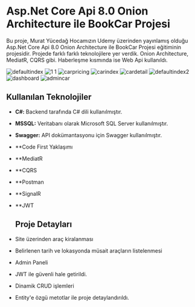 # Asp.Net Core Api 8.0 Onion Architecture ile BookCar Projesi
Bu proje, Murat Yücedağ Hocamızın Udemy üzerinden yayınlamış olduğu Asp.Net Core Api 8.0 Onion Architecture ile BookCar Projesi eğitiminin projesidir. Projede farklı farklı teknolojilere yer verdik. Onion Architecture, 
MediatR, CQRS gibi. Haberleşme kısmında ise Web Api kullanıldı.

![defaultindex](https://github.com/dogukoroglu/UdemyCarBook/assets/102040349/c8246610-eabc-414b-be0e-57eea157a80e)
![1 1](https://github.com/dogukoroglu/UdemyCarBook/assets/102040349/c83bf958-8b48-4086-8629-9d93983c3568)
![carpricing](https://github.com/dogukoroglu/UdemyCarBook/assets/102040349/981e9497-32d1-441f-b647-727b6c994153)
![carindex](https://github.com/dogukoroglu/UdemyCarBook/assets/102040349/0a2a22a0-4ad8-408f-b580-5eda2dd9b63f)
![cardetail](https://github.com/dogukoroglu/UdemyCarBook/assets/102040349/8ab79421-87fa-42c1-9a1b-1d89a2969899)
![defaultindex2](https://github.com/dogukoroglu/UdemyCarBook/assets/102040349/f250cabf-1cfb-407a-b06c-2be793238a39)
![dashboard](https://github.com/dogukoroglu/UdemyCarBook/assets/102040349/01eb3257-8463-4bd8-9a23-c5be144187e1)
![admincar](https://github.com/dogukoroglu/UdemyCarBook/assets/102040349/b4bcb026-327c-4242-8747-fc9f30de624e)

## Kullanılan Teknolojiler
- **C#:** Backend tarafında C# dili kullanılmıştır.
- **MSSQL:** Veritabanı olarak Microsoft SQL Server kullanılmıştır.
- **Swagger:** API dokümantasyonu için Swagger kullanılmıştır.
- **Code First Yaklaşımı
- **MediatR
- **CQRS
- **Postman
- **SignalR
- **JWT

  ## Proje Detayları
- Site üzerinden araç kiralanması
- Belirlenen tarih ve lokasyonda müsait araçların listelenmesi
- Admin Paneli
- JWT ile güvenli hale getirildi.
- Dinamik CRUD işlemleri
- Entity'e özgü metotlar ile proje detaylandırıldı.
